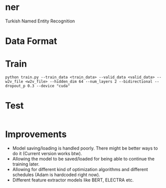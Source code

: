 # ner
Turkish Named Entity Recognition

# Data Format

# Train

```
python train.py --train_data <train_data> --valid_data <valid_data> --w2v_file <w2v_file> --hidden_dim 64 --num_layers 2 --bidirectional --dropout_p 0.3 --device "cuda"
```

# Test

```

```

# Improvements

* Model saving/loading is handled poorly. There might be better ways to do it (Current version works btw). 
* Allowing the model to be saved/loaded for being able to continue the training later.
* Allowing for different kind of optimization algorithms and different schedules (Adam is hardcoded right now).
* Different feature extractor models like BERT, ELECTRA etc.

